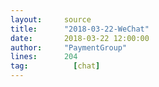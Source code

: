 ```yaml
---
layout:     source 
title:      "2018-03-22-WeChat"
date:       2018-03-22 12:00:00
author:     "PaymentGroup"
lines:      204 
tag:		  [chat]
---
```

